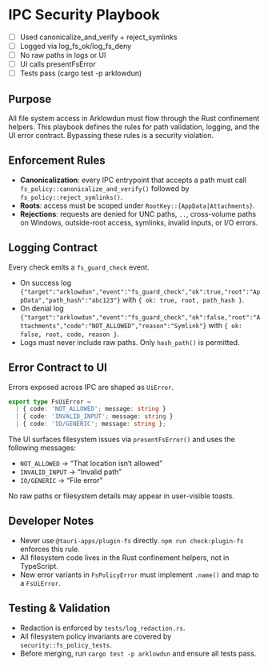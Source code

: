 # IPC Security Playbook

- [ ] Used canonicalize_and_verify + reject_symlinks
- [ ] Logged via log_fs_ok/log_fs_deny
- [ ] No raw paths in logs or UI
- [ ] UI calls presentFsError
- [ ] Tests pass (cargo test -p arklowdun)

## Purpose

All file system access in Arklowdun must flow through the Rust confinement helpers.
This playbook defines the rules for path validation, logging, and the UI error
contract. Bypassing these rules is a security violation.

## Enforcement Rules

- **Canonicalization**: every IPC entrypoint that accepts a path must call
  `fs_policy::canonicalize_and_verify()` followed by
  `fs_policy::reject_symlinks()`.
- **Roots**: access must be scoped under `RootKey::{AppData|Attachments}`.
- **Rejections**: requests are denied for UNC paths, `..`, cross-volume paths on
  Windows, outside-root access, symlinks, invalid inputs, or I/O errors.

## Logging Contract

Every check emits a `fs_guard_check` event.

- On success log `{"target":"arklowdun","event":"fs_guard_check","ok":true,"root":"AppData","path_hash":"abc123"}`
  with `{ ok: true, root, path_hash }`.
- On denial log `{"target":"arklowdun","event":"fs_guard_check","ok":false,"root":"Attachments","code":"NOT_ALLOWED","reason":"Symlink"}`
  with `{ ok: false, root, code, reason }`.
- Logs must never include raw paths. Only `hash_path()` is permitted.

## Error Contract to UI

Errors exposed across IPC are shaped as `UiError`.

```ts
export type FsUiError =
  | { code: 'NOT_ALLOWED'; message: string }
  | { code: 'INVALID_INPUT'; message: string }
  | { code: 'IO/GENERIC'; message: string };
```

The UI surfaces filesystem issues via `presentFsError()` and uses the following
messages:

- `NOT_ALLOWED` → “That location isn’t allowed”
- `INVALID_INPUT` → “Invalid path”
- `IO/GENERIC` → “File error”

No raw paths or filesystem details may appear in user-visible toasts.

## Developer Notes

- Never use `@tauri-apps/plugin-fs` directly. `npm run check:plugin-fs`
  enforces this rule.
- All filesystem code lives in the Rust confinement helpers, not in TypeScript.
- New error variants in `FsPolicyError` must implement `.name()` and map to a
  `FsUiError`.

## Testing & Validation

- Redaction is enforced by `tests/log_redaction.rs`.
- All filesystem policy invariants are covered by `security::fs_policy_tests`.
- Before merging, run `cargo test -p arklowdun` and ensure all tests pass.

